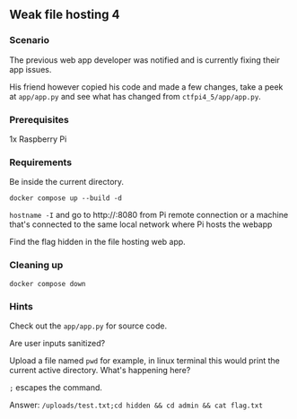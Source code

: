 ## Weak file hosting 4

### Scenario

The previous web app developer was notified and is currently fixing their app issues. 

His friend however copied his code and made a few changes, take a peek at `app/app.py` and see what has changed from `ctfpi4_5/app/app.py`.

### Prerequisites

1x Raspberry Pi

### Requirements 

Be inside the current directory.

`docker compose up --build -d`

`hostname -I` and go to http://<ip-address>:8080 from Pi remote connection
or a machine that's connected to the same local network where Pi hosts the webapp

Find the flag hidden in the file hosting web app.


### Cleaning up

`docker compose down`


### **Hints**

Check out the `app/app.py` for source code.

Are user inputs sanitized?

Upload a file named `pwd` for example, in linux terminal this would print the current active directory. What's happening here?

`;` escapes the command.

Answer: `/uploads/test.txt;cd hidden && cd admin && cat flag.txt`